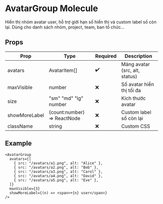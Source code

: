 # AvatarGroup Molecule

Hiển thị nhóm avatar user, hỗ trợ giới hạn số hiển thị và custom label số còn lại. Dùng cho danh sách nhóm, project, team, ban tổ chức...

## Props

| Prop          | Type                                              | Required | Description                      |
|---------------|---------------------------------------------------|----------|----------------------------------|
| avatars       | AvatarItem[]                                      | ✔️       | Mảng avatar (src, alt, status)   |
| maxVisible    | number                                            | ❌       | Số avatar hiển thị tối đa        |
| size          | "sm" "md" "lg" number                             | ❌       | Kích thước avatar                |
| showMoreLabel | (count:number) => ReactNode                       | ❌       | Custom label số còn lại          |
| className     | string                                            | ❌       | Custom CSS                       |

## Example

```tsx
<AvatarGroup
  avatars={[
    { src: "/avatars/a1.png", alt: "Alice" },
    { src: "/avatars/a2.png", alt: "Bob" },
    { src: "/avatars/a3.png", alt: "Carol" },
    { src: "/avatars/a4.png", alt: "David" },
    { src: "/avatars/a5.png", alt: "Eve" },
  ]}
  maxVisible={3}
  showMoreLabel={(n) => <span>+{n} user</span>}
/>
